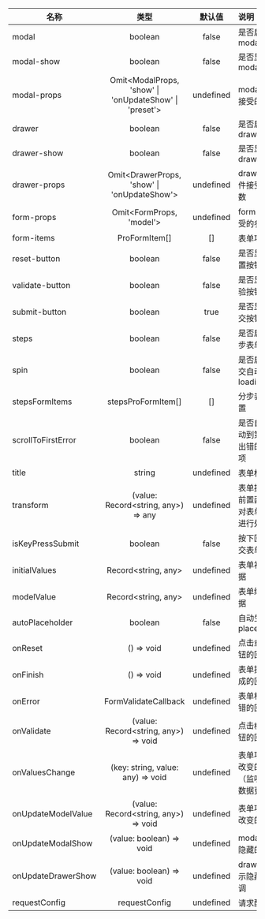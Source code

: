 | 名称               |                          类型                          |  默认值   | 说明                                     |
| ------------------ | :----------------------------------------------------: | :-------: | :--------------------------------------- |
| modal              |                        boolean                         |   false   | 是否启用 modal                           |
| modal-show         |                        boolean                         |   false   | 是否显示 modal                           |
| modal-props        | Omit<ModalProps, 'show' \| 'onUpdateShow' \| 'preset'> | undefined | modal 组件接受的参数                     |
| drawer             |                        boolean                         |   false   | 是否启用 drawer                          |
| drawer-show        |                        boolean                         |   false   | 是否显示 drawer                          |
| drawer-props       |      Omit<DrawerProps, 'show' \| 'onUpdateShow'>       | undefined | drawer 组件接受的参数                    |
| form-props         |                Omit<FormProps, 'model'>                | undefined | form 组件接受的参数                      |
| form-items         |                     ProFormItem[]                      |    []     | 表单项配置                               |
| reset-button       |                        boolean                         |   false   | 是否显示重置按钮                         |
| validate-button    |                        boolean                         |   false   | 是否显示校验按钮                         |
| submit-button      |                        boolean                         |   true    | 是否显示提交按钮                         |
| steps              |                        boolean                         |   false   | 是否启用分步表单                         |
| spin               |                        boolean                         |   false   | 是否启用提交自动 loading                 |
| stepsFormItems     |                   stepsProFormItem[]                   |    []     | 分步表单配置                             |
| scrollToFirstError |                        boolean                         |   false   | 是否自动滚动到第一个出错的表单项         |
| title              |                         string                         | undefined | 表单标题                                 |
| transform          |          (value: Record<string, any>) => any           | undefined | 表单提交的前置函数，对表单数据进行处理   |
| isKeyPressSubmit   |                        boolean                         |   false   | 按下回车提交表单                         |
| initialValues      |                  Record<string, any>                   | undefined | 表单初始数据                             |
| modelValue         |                  Record<string, any>                   | undefined | 表单绑定数据                             |
| autoPlaceholder    |                        boolean                         |   false   | 自动生成 placeholder                     |
| onReset            |                       () => void                       | undefined | 点击`重置`按钮的回调                     |
| onFinish           |                       () => void                       | undefined | 表单提交完成的回调                       |
| onError            |                  FormValidateCallback                  | undefined | 表单校验出错的回调                       |
| onValidate         |          (value: Record<string, any>) => void          | undefined | 点击`校验`按钮的回调                     |
| onValuesChange     |           (key: string, value: any) => void            | undefined | 表单项数据改变的回调（监听某个数据更新） |
| onUpdateModelValue |          (value: Record<string, any>) => void          | undefined | 表单项数据改变的回调                     |
| onUpdateModalShow  |                (value: boolean) => void                | undefined | modal 显示隐藏的回调                     |
| onUpdateDrawerShow |                (value: boolean) => void                | undefined | drawer 显示隐藏的回调                    |
| requestConfig      |                     requestConfig                      | undefined | 请求配置                                 |
